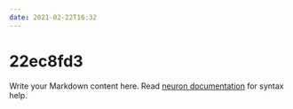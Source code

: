 ```yaml
---
date: 2021-02-22T16:32
---
```


# 22ec8fd3

Write your Markdown content here. Read [neuron documentation](https://neuron.zettel.page/2011404.html) for syntax help.


